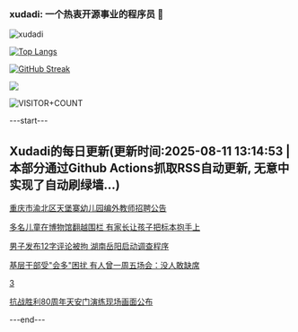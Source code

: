 ### xudadi: 一个热衷开源事业的程序员 👋

![xudadi](https://github-readme-stats-git-masterorgs-github-readme-stats-team.vercel.app/api?username=xudadi)

[![Top Langs](https://github-readme-stats.vercel.app/api/top-langs/?username=xudadi)](https://github.com/anuraghazra/github-readme-stats)

[![GitHub Streak](https://streak-stats.demolab.com?user=xudadi&locale=zh_Hans)](https://git.io/streak-stats)

![](https://raw.githubusercontent.com/xudadi/xudadi/main/assets/github-contribution-grid-snake.svg)

![VISITOR+COUNT](https://komarev.com/ghpvc/?username=xudadi&label=VISITOR+COUNT)


---start---

## Xudadi的每日更新(更新时间:2025-08-11 13:14:53 | 本部分通过Github Actions抓取RSS自动更新, 无意中实现了自动刷绿墙...)

[重庆市渝北区天堡寨幼儿园编外教师招聘公告](https://www.gongkaoleida.com/article/2558172)

[多名儿童在博物馆翻越围栏 有家长让孩子把标本抱手上](https://m.163.com/news/article/K6KKNG9O0514EGPO.html)

[男子发布12字评论被拘 湖南岳阳启动调查程序](https://m.163.com/news/article/K6KI987H0534A4SC.html)

[基层干部受"会多"困扰 有人曾一周五场会：没人敢缺席](https://m.163.com/news/article/K6KATUD10514BE2Q.html)

[3](https://m.163.com/touch/news/sub/domestic)

[抗战胜利80周年天安门演练现场画面公布](https://m.163.com/news/article/K6KG7LF8000189PS.html)

---end---
